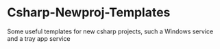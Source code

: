 # Csharp-Newproj-Templates
Some useful templates for new csharp projects, such a Windows service and a tray app service
